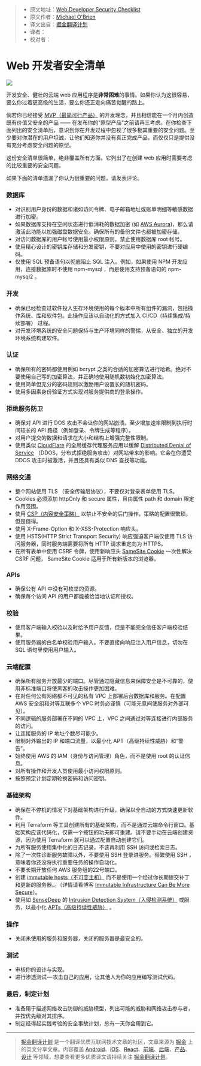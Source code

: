 > * 原文地址：[Web Developer Security Checklist](https://simplesecurity.sensedeep.com/web-developer-security-checklist-f2e4f43c9c56)
> * 原文作者：[Michael O'Brien](https://simplesecurity.sensedeep.com/@sensedeep)
> * 译文出自：[掘金翻译计划](https://github.com/xitu/gold-miner)
> * 译者：
> * 校对者：


# Web 开发者安全清单

![](https://cdn-images-1.medium.com/max/800/1*UOl3ydmbG1ehgoSpBxdGFA.jpeg)

开发安全、健壮的云端 web 应用程序是**非常困难**的事情。如果你认为这很容易，要么你过着更高级的生活，要么你还正走向痛苦觉醒的路上。

倘若你已经接受 [MVP（最简可行产品）](https://en.wikipedia.org/wiki/Minimum_viable_product) 的开发理念，并且相信能在一个月内创造既有价值又安全的产品 —— 在发布你的“原型产品”之前请再三考虑。在你检查下面列出的安全清单后，意识到你在开发过程中忽视了很多极其重要的安全问题。至少要对你潜在的用户坦诚，让他们知道你并没有真正完成产品，而仅仅只是提供没有充分考虑安全问题的原型。

这份安全清单很简单，绝非覆盖所有方面。它列出了在创建 web 应用时需要考虑的比较重要的安全问题。

如果下面的清单遗漏了你认为很重要的问题，请发表评论。

### **数据库** ###

-  对识别用户身份的数据和诸如访问令牌、电子邮箱地址或账单明细等敏感数据进行加密。
-  如果数据库支持在空闲状态进行低消耗的数据加密 (如 [AWS Aurora](https://aws.amazon.com/about-aws/whats-new/2015/12/amazon-aurora-now-supports-encryption-at-rest/))，那么请激活此功能以加强磁盘数据安全。确保所有的备份文件也都被加密存储。
-  对访问数据库的用户帐号使用最小权限原则，禁止使用数据库 root 帐号。
-  使用精心设计的密钥库存储和分发密钥，不要对应用中使用的密钥进行硬编码。
-  仅使用 SQL 预备语句以彻底阻止 SQL 注入。例如，如果使用 NPM 开发应用，连接数据库时不使用 npm-mysql ，而是使用支持预备语句的 npm-mysql2 。

### **开发** ###

-  确保已经检查过软件投入生存环境使用的每个版本中所有组件的漏洞，包括操作系统、库和软件包。此操作应该以自动化的方式加入 CI/CD（持续集成/持续部署） 过程。
-  对开发环境系统的安全问题保持与生产环境同样的警惕，从安全、独立的开发环境系统构建软件。

### **认证** ###

-  确保所有的密码都使用例如 bcrypt 之类的合适的加密算法进行哈希。绝对不要使用自己写的加密算法，并正确地使用随机数初始化加密算法。
-  使用简单但充分的密码规则以激励用户设置长的随机密码。
-  使用多因素身份验证方式实现对服务提供商的登录操作。

### **拒绝服务防卫** ###

-  确保对 API 进行 DOS 攻击不会让你的网站崩溃。至少增加速率限制到执行时间较长的 API 路径（例如登录、令牌生成等程序）。
-  对用户提交的数据和请求在大小和结构上增强完整性限制。
-  使用类似 [CloudFlare](https://www.cloudflare.com/) 的全局缓存代理服务应用以缓解 [Distributed Denial of Service](https://en.wikipedia.org/wiki/Denial-of-service_attack) （DDOS，分布式拒绝服务攻击）对网站带来的影响。它会在你遭受 DDOS 攻击时被激活，并且还具有类似 DNS 查找等功能。


### **网络交通** ###

-  整个网站使用 TLS （安全传输层协议），不要仅对登录表单使用 TLS。
-  Cookies 必须添加 httpOnly 和 secure 属性，且由属性 path 和 domain 限定作用范围。
-  使用 [CSP（内容安全策略）](https://en.wikipedia.org/wiki/Content_Security_Policy) 以禁止不安全的后门操作。策略的配置很繁琐，但是值得。
-  使用 X-Frame-Option 和 X-XSS-Protection 响应头。
-  使用 HSTS(HTTP Strict Transport Security) 响应强迫客户端仅使用 TLS 访问服务器，同时服务端需要将所有 HTTP 请求重定向为 HTTPS。
-  在所有表单中使用 CSRF 令牌，使用新响应头 [SameSite Cookie](https://scotthelme.co.uk/csrf-is-dead/) 一次性解决 CSRF 问题， SameSite Cookie 适用于所有新版本的浏览器。

### **APIs** ###

-  确保公有 API 中没有可枚举的资源。
-  确保每个访问 API 的用户都能被恰当地认证和授权。

### **校验** ###

-  使用客户端输入校验以及时给予用户反馈，但是不能完全信任客户端校验结果。
-  使用服务器的白名单校验用户输入。不要直接向响应注入用户信息，切勿在 SQL 语句里使用用户输入。

### **云端配置** ###

-  确保所有服务开放最少的端口。尽管通过隐藏信息来保障安全是不可靠的，使用非标准端口将使黑客的攻击操作更加困难。
-  在对任何公有网络都不可见的私有 VPC 上部署后台数据库和服务。在配置 AWS 安全组和对等互联多个 VPC 时务必谨慎（可能无意间使服务对外部可见）。
-  不同逻辑的服务部署在不同的 VPC 上，VPC 之间通过对等连接进行内部服务的访问。
-  让连接服务的 IP 地址个数尽可能少。
-  限制对外输出的 IP 和端口流量，以最小化 APT（高级持续性威胁）和“警告”。
-  始终使用 AWS 的 IAM（身份与访问管理）角色，而不是使用 root 的认证信息。
-  对所有操作和开发人员使用最小访问权限原则。
-  按照预定计划定期轮换密码和访问密钥。

### **基础架构** ###

-  确保在不停机的情况下对基础架构进行升级，确保以全自动的方式快速更新软件。
-  利用 Terraform 等工具创建所有的基础架构，而不是通过云端命令行窗口。基础架构应该代码化，仅需一个按钮的功夫即可重建。请不要手动在云端创建资源，因为使用 Terraform 就可以通过配置自动创建它们。
-  为所有服务使用集中化的日志记录，不该再利用 SSH 访问或检索日志。
-  除了一次性诊断服务故障以外，不要使用 SSH 登录进服务。频繁使用 SSH ，意味着你还没将执行重要任务的操作自动化。
-  不要长期开放任何 AWS 服务组的22号端口。
-  创建 [immutable hosts（不可变主机）](http://chadfowler.com/2013/06/23/immutable-deployments.html) 而不是使用一个经过你长期提交补丁和更新的服务器。。（详情请看博客 [Immutable Infrastructure Can Be More Secure](https://simplesecurity.sensedeep.com/immutable-infrastructure-can-be-dramatically-more-secure-238f297eca49)）。
-  使用如 [SenseDeep](https://www.sensedeep.com/) 的 [Intrusion Detection System（入侵检测系统）](https://en.wikipedia.org/wiki/Intrusion_detection_system) 或服务，以最小化 [APTs（高级持续性威胁）](https://en.wikipedia.org/wiki/Advanced_persistent_threat) 。

### **操作** ###

-  关闭未使用的服务和服务器，关闭的服务器是最安全的。

### **测试** ###

-  审核你的设计与实现。
-  进行渗透测试 — 攻击自己的应用，让其他人为你的应用编写测试代码。

### **最后，制定计划** ###

-  准备用于描述网络攻击防御的威胁模型，列出可能的威胁和网络攻击参与者，并按优先级对其排序。
-  制定经得起实践考验的安全事故计划，总有一天你会用到它。

---

> [掘金翻译计划](https://github.com/xitu/gold-miner) 是一个翻译优质互联网技术文章的社区，文章来源为 [掘金](https://juejin.im) 上的英文分享文章。内容覆盖 [Android](https://github.com/xitu/gold-miner#android)、[iOS](https://github.com/xitu/gold-miner#ios)、[React](https://github.com/xitu/gold-miner#react)、[前端](https://github.com/xitu/gold-miner#前端)、[后端](https://github.com/xitu/gold-miner#后端)、[产品](https://github.com/xitu/gold-miner#产品)、[设计](https://github.com/xitu/gold-miner#设计) 等领域，想要查看更多优质译文请持续关注 [掘金翻译计划](https://github.com/xitu/gold-miner)。
